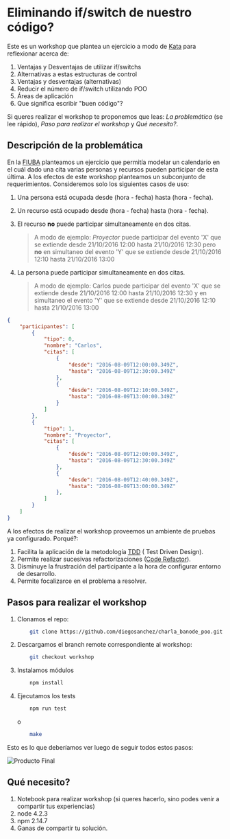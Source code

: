# Eliminando if/switch de nuestro código?

Este es un workshop que plantea un ejercicio a modo de [Kata](http://www.codekatas.org/) para reflexionar acerca de:

1. Ventajas y Desventajas de utilizar if/switchs
2. Alternativas a estas estructuras de control
3. Ventajas y desventajas (alternativas)
4. Reducir el número de if/switch utilizando POO
5. Áreas de aplicación
6. Que significa escribir "buen código"?

Si queres realizar el workshop te proponemos que leas: *La problemática* (se lee rápido), *Paso para realizar el workshop* y *Qué necesito?*.

## Descripción de la problemática

En la [FIUBA](www.fi.uba.ar) planteamos un ejercicio que permitía modelar un calendario en el cuál dado una cita varias personas y recursos pueden participar de esta última. A los efectos de este workshop planteamos un subconjunto de requerimientos. Consideremos solo los siguientes casos de uso:

1. Una persona está ocupada desde (hora - fecha) hasta (hora - fecha).
2. Un recurso está ocupado desde (hora - fecha) hasta (hora - fecha).
3. El recurso **no** puede participar simultaneamente en dos citas.


    > A modo de ejemplo: *Proyector* puede participar del evento 'X' que se extiende desde 21/10/2016 12:00 hasta 21/10/2016 12:30 pero **no** en simultaneo del evento 'Y' que se extiende desde 21/10/2016 12:10 hasta 21/10/2016 13:00

4. La persona puede participar simultaneamente en dos citas.

    > A modo de ejemplo: Carlos puede participar del evento 'X' que se extiende desde 21/10/2016 12:00 hasta 21/10/2016 12:30 y en simultaneo el evento 'Y' que se extiende desde 21/10/2016 12:10 hasta 21/10/2016 13:00

```json
{
    "participantes": [
        {
            "tipo": 0,
            "nombre": "Carlos",
            "citas": [
                { 
                    "desde": "2016-08-09T12:00:00.349Z",
                    "hasta": "2016-08-09T12:30:00.349Z"
                },
                { 
                    "desde": "2016-08-09T12:10:00.349Z",
                    "hasta": "2016-08-09T13:00:00.349Z"
                }
            ]
        },
        {
            "tipo": 1,
            "nombre": "Proyector",
            "citas": [
                { 
                    "desde": "2016-08-09T12:00:00.349Z",
                    "hasta": "2016-08-09T12:30:00.349Z"
                },
                { 
                    "desde": "2016-08-09T12:40:00.349Z",
                    "hasta": "2016-08-09T13:00:00.349Z"
                },
            ]
        }
    ]
}
```

A los efectos de realizar el workshop proveemos un ambiente de pruebas ya configurado. Porqué?:

1. Facilita la aplicación de la metodología [TDD](https://en.wikipedia.org/wiki/Test-driven_development) ( Test Driven Design).
2. Permite realizar sucesivas refactorizaciones ([Code Refactor](https://en.wikipedia.org/wiki/Code_refactoring)).
3. Disminuye la frustración del participante a la hora de configurar entorno de desarrollo.
4. Permite focalizarce en el problema a resolver.

## Pasos para realizar el workshop

1. Clonamos el repo:

    ```bash
        git clone https://github.com/diegosanchez/charla_banode_poo.git
    ```

2. Descargamos el branch remote correspondiente al workshop:

    ```bash
        git checkout workshop
    ```

3. Instalamos módulos

    ```bash
        npm install
    ```

4. Ejecutamos los tests

    ```bash
        npm run test
    ```
    
    o
    
    ```bash
        make
    ```

Esto es lo que deberíamos ver luego de seguir todos estos pasos:

![Producto Final][1]


## Qué necesito?

1. Notebook para realizar workshop (si queres hacerlo, sino podes venir a compartir tus experiencias)
2. node 4.2.3
3. npm  2.14.7
4. Ganas de compartir tu solución.

[1]: https://s5.postimg.org/4d1b3rlpz/producto_final.png

